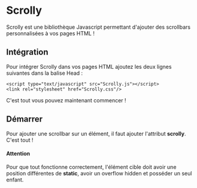 # Scrolly
Scrolly est une bibliothèque Javascript permettant d'ajouter des scrollbars personnalisées à vos pages HTML !

## Intégration
Pour intégrer Scrolly dans vos pages HTML ajoutez les deux lignes suivantes dans la balise Head :
```
<script type="text/javascript" src="Scrolly.js"></script>
<link rel="stylesheet" href="Scrolly.css"/>
```
C'est tout vous pouvez maintenant commencer !

## Démarrer
Pour ajouter une scrollbar sur un élément, il faut ajouter l'attribut **scrolly**.
C'est tout !

#### Attention
Pour que tout fonctionne correctement, l'élément cible doit avoir une position différentes de **static**, avoir un overflow hidden et posséder un seul enfant.

